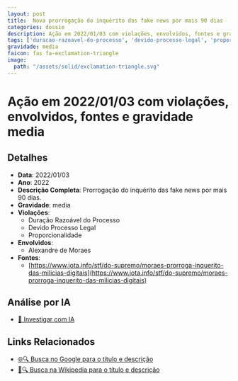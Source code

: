 ```yaml
---
layout: post
title:  Nova prorrogação do inquérito das fake news por mais 90 dias
categories: dossie
description: Ação em 2022/01/03 com violações, envolvidos, fontes e gravidade media
tags: ['duracao-razoavel-do-processo', 'devido-processo-legal', 'proporcionalidade', 'alexandre-de-moraes', 'gravidade-media']
gravidade: media
faicon: fas fa-exclamation-triangle
image:
  path: "/assets/solid/exclamation-triangle.svg"
---
```


# Ação em 2022/01/03 com violações, envolvidos, fontes e gravidade media

## Detalhes
- **Data**: 2022/01/03
- **Ano**: 2022
- **Descrição Completa**: Prorrogação do inquérito das fake news por mais 90 dias.
- **Gravidade**: media <i class="fas fas fa-exclamation-triangle fa-2x"></i>
- **Violações**:
  - Duração Razoável do Processo
  - Devido Processo Legal
  - Proporcionalidade
- **Envolvidos**:
  - Alexandre de Moraes
- **Fontes**:
  - [https://www.jota.info/stf/do-supremo/moraes-prorroga-inquerito-das-milicias-digitais](https://www.jota.info/stf/do-supremo/moraes-prorroga-inquerito-das-milicias-digitais)

## Análise por IA
- [🤖 Investigar com IA](https://www.perplexity.ai/search?q=%22Alexandre%20de%20Moraes%22%20Nova%20prorroga%C3%A7%C3%A3o%20do%20inqu%C3%A9rito%20das%20fake%20news%20por%20mais%2090%20dias%20Prorroga%C3%A7%C3%A3o%20do%20inqu%C3%A9rito%20das%20fake%20news%20por%20mais%2090%20dias.%20Dura%C3%A7%C3%A3o%20Razo%C3%A1vel%20do%20Processo%20Devido%20Processo%20Legal%20Proporcionalidade%202022%20gravidade%20media)

## Links Relacionados
- [🌐🔍 Busca no Google para o título e descrição](https://www.google.com/search?q=%22Alexandre%20de%20Moraes%22%20Nova%20prorroga%C3%A7%C3%A3o%20do%20inqu%C3%A9rito%20das%20fake%20news%20por%20mais%2090%20dias%20Prorroga%C3%A7%C3%A3o%20do%20inqu%C3%A9rito%20das%20fake%20news%20por%20mais%2090%20dias.%20Dura%C3%A7%C3%A3o%20Razo%C3%A1vel%20do%20Processo%20Devido%20Processo%20Legal%20Proporcionalidade%202022%20gravidade%20media)
- [📖🔍 Busca na Wikipedia para o título e descrição](https://pt.wikipedia.org/w/index.php?search=%22Alexandre%20de%20Moraes%22%20Nova%20prorroga%C3%A7%C3%A3o%20do%20inqu%C3%A9rito%20das%20fake%20news%20por%20mais%2090%20dias%20Prorroga%C3%A7%C3%A3o%20do%20inqu%C3%A9rito%20das%20fake%20news%20por%20mais%2090%20dias.%20Dura%C3%A7%C3%A3o%20Razo%C3%A1vel%20do%20Processo%20Devido%20Processo%20Legal%20Proporcionalidade%202022%20gravidade%20media)

